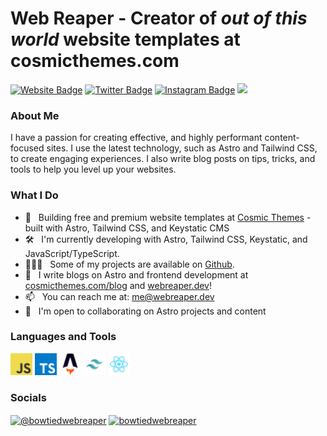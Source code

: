 Web Reaper - Creator of _out of this world_ website templates at cosmicthemes.com
==================================================================================================================================

[![Website Badge](https://img.shields.io/badge/-cosmicthemes.com-3b5998?style=flat-square&logo=google-chrome&logoColor=white)](https://cosmicthemes.com)
[![Twitter Badge](https://img.shields.io/badge/-@BowTiedWebReapr-00acee?style=flat-square&logo=Twitter&logoColor=white)](https://twitter.com/BowTiedWebReapr)
[![Instagram Badge](https://img.shields.io/badge/-@bowtiedwebreaper-e4405f?style=flat-square&logo=Instagram&logoColor=white)](https://www.instagram.com/bowtiedwebreaper/)
![](https://visitor-badge.laobi.icu/badge?page_id=boston343.visitor-badge&style=flat-square&color=0088cc)

<!-- <img src="https://raw.githubusercontent.com/Boston343/Boston343/output/git-snake-dark.svg" alt="github snake" /> -->
<!-- <img src="https://raw.githubusercontent.com/Boston343/Boston343/main/assets/github-snake-dark.svg" alt="github snake" /> -->

### About Me

I have a passion for creating effective, and highly performant content-focused sites. I use the latest technology, such as Astro and Tailwind CSS, to create engaging experiences. I also write blog posts on tips, tricks, and tools to help you level up your websites.

### What I Do

- 🚀 &nbsp; Building free and premium website templates at [Cosmic Themes](http://cosmicthemes.com/)  - built with Astro, Tailwind CSS, and Keystatic CMS
- 🛠 &nbsp; I'm currently developing with Astro, Tailwind CSS, Keystatic, and JavaScript/TypeScript.
- 👨🏻‍💻 &nbsp; Some of my projects are available on [Github](https://github.com/Boston343).
- 💬 &nbsp; I write blogs on Astro and frontend development at [cosmicthemes.com/blog](http://cosmicthemes.com/blog/) and [webreaper.dev](https://webreaper.dev/posts/)!
- 📫 &nbsp; You can reach me at: me@webreaper.dev
- 🤝 &nbsp; I'm open to collaborating on Astro projects and content

### Languages and Tools

<code><img height="35" src="https://raw.githubusercontent.com/github/explore/80688e429a7d4ef2fca1e82350fe8e3517d3494d/topics/javascript/javascript.png" alt="javascript"></code>
<code><img height="35" src="https://raw.githubusercontent.com/github/explore/80688e429a7d4ef2fca1e82350fe8e3517d3494d/topics/typescript/typescript.png" alt="typescript"></code>
<code><img height="35" src="https://raw.githubusercontent.com/github/explore/5cc0a03a302ec862c4aeac2a22a513ae31c35432/topics/astro/astro.png" alt="astro"></code>
<code><img height="35" src="https://raw.githubusercontent.com/github/explore/261c2cda92d09ccad6f8b2dc91af32a2a5856989/topics/tailwind/tailwind.png" alt="twailwind"></code>
<code><img height="35" src="https://raw.githubusercontent.com/github/explore/80688e429a7d4ef2fca1e82350fe8e3517d3494d/topics/react/react.png" alt="react"></code>

### Socials

<p align="left">
<a href="https://twitter.com/bowtiedwebreaper" target="blank"><img align="center" src="https://raw.githubusercontent.com/rahuldkjain/github-profile-readme-generator/master/src/images/icons/Social/twitter.svg" alt="@bowtiedwebreaper" height="30" width="40" /></a>
<a href="https://instagram.com/bowtiedwebreaper" target="blank"><img align="center" src="https://raw.githubusercontent.com/rahuldkjain/github-profile-readme-generator/master/src/images/icons/Social/instagram.svg" alt="bowtiedwebreaper" height="30" width="40" /></a>
</p>

<!--
**Boston343/Boston343** is a ✨ _special_ ✨ repository because its `README.md` (this file) appears on your GitHub profile.

Here are some ideas to get you started:

- 🔭 I’m currently working on ...
- 🌱 I’m currently learning ...
- 👯 I’m looking to collaborate on ...
- 🤔 I’m looking for help with ...
- 💬 Ask me about ...
- 📫 How to reach me: ...
- 😄 Pronouns: ...
- ⚡ Fun fact: ...
-->
